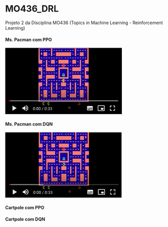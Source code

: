 # MO436_DRL
Projeto 2 da Disciplina MO436 (Topics in Machine Learning - Reinforcement Learning)


#### Ms. Pacman com PPO



[![Watch the video](https://github.com/leticiaberto/MO436_DRL/blob/main/imgs/pacman_ppo.png)](https://youtu.be/J3P2TWcoJy0)


#### Ms. Pacman com DQN

[![Watch the video](https://github.com/leticiaberto/MO436_DRL/blob/main/imgs/pacman_dqn.png)](https://youtu.be/AhG80Q2lDCw)


#### Cartpole com PPO






#### Cartpole com DQN











